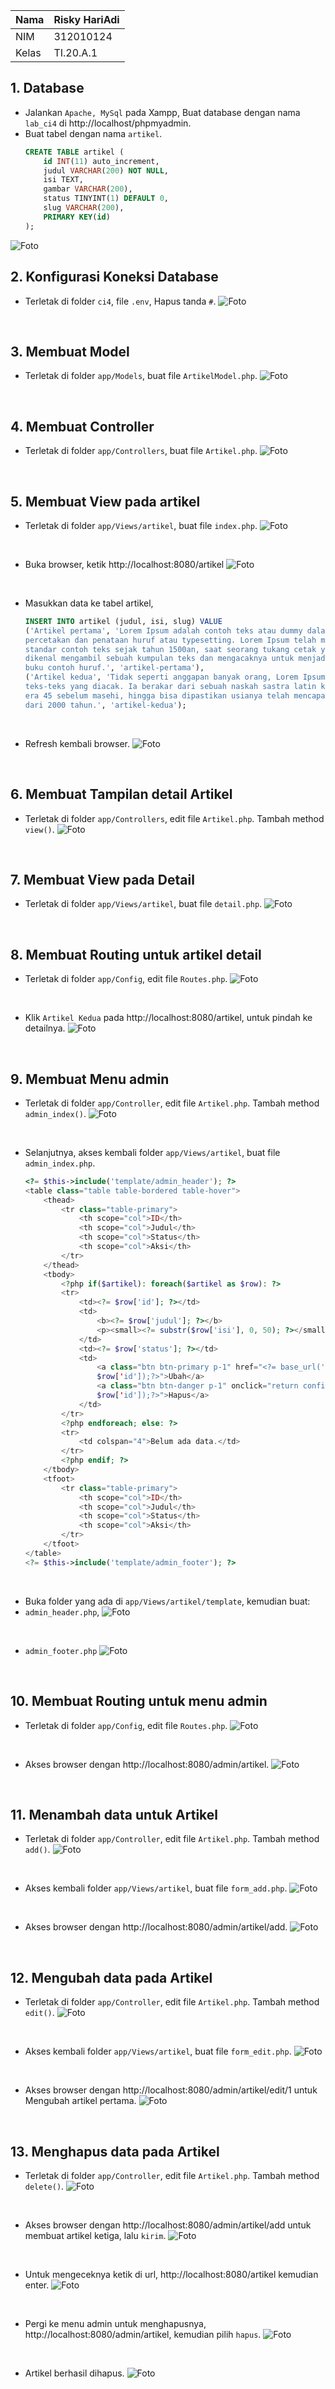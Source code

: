 | Nama      | Risky HariAdi |
| ----------- | ----------- |
| NIM     | 312010124    |
| Kelas   | TI.20.A.1        |

## 1. Database
- Jalankan ``Apache, MySql`` pada Xampp, Buat database dengan nama ``lab_ci4`` di http://localhost/phpmyadmin.
- Buat tabel dengan nama ``artikel``.
    ```sql
    CREATE TABLE artikel (
        id INT(11) auto_increment,
        judul VARCHAR(200) NOT NULL,
        isi TEXT,
        gambar VARCHAR(200),
        status TINYINT(1) DEFAULT 0,
        slug VARCHAR(200),
        PRIMARY KEY(id)
    );
    ```
![Foto](foto/labci4.png)
<br>

## 2. Konfigurasi Koneksi Database
- Terletak di folder ``ci4``, file `.env`, Hapus tanda `#`.
![Foto](foto/env.png)
<br>

## 3. Membuat Model 
- Terletak di folder `app/Models`, buat file `ArtikelModel.php`.
![Foto](foto/model.png)
<br>

## 4. Membuat Controller 
- Terletak di folder `app/Controllers`, buat file `Artikel.php`.
![Foto](Foto/8.1.png)
<br>

## 5. Membuat View pada artikel 
- Terletak di folder `app/Views/artikel`, buat file `index.php`.
![Foto](Foto/9.1.png)
<br>

- Buka browser, ketik http://localhost:8080/artikel 
![Foto](Foto/9.2.png)
<br>

- Masukkan data ke tabel artikel,
    ```sql
    INSERT INTO artikel (judul, isi, slug) VALUE
    ('Artikel pertama', 'Lorem Ipsum adalah contoh teks atau dummy dalam industri 
    percetakan dan penataan huruf atau typesetting. Lorem Ipsum telah menjadi 
    standar contoh teks sejak tahun 1500an, saat seorang tukang cetak yang tidak 
    dikenal mengambil sebuah kumpulan teks dan mengacaknya untuk menjadi sebuah 
    buku contoh huruf.', 'artikel-pertama'), 
    ('Artikel kedua', 'Tidak seperti anggapan banyak orang, Lorem Ipsum bukanlah 
    teks-teks yang diacak. Ia berakar dari sebuah naskah sastra latin klasik dari 
    era 45 sebelum masehi, hingga bisa dipastikan usianya telah mencapai lebih 
    dari 2000 tahun.', 'artikel-kedua');
    ``` 
<br>

- Refresh kembali browser.
![Foto](Foto/9.3.png)
<br>

## 6. Membuat Tampilan detail Artikel
- Terletak di folder `app/Controllers`, edit file `Artikel.php`. Tambah method ``view()``.
![Foto](Foto/10.1.png)
<br>

## 7. Membuat View pada Detail
- Terletak di folder `app/Views/artikel`, buat file `detail.php`.
![Foto](Foto/11.1.png)
<br>

## 8. Membuat Routing untuk artikel detail
- Terletak di folder `app/Config`, edit file `Routes.php`.
![Foto](Foto/12.1.png)
<br>

- Klik `Artikel Kedua` pada http://localhost:8080/artikel, untuk pindah ke detailnya.
![Foto](Foto/12.2.png)
<br>

## 9. Membuat Menu admin
- Terletak di folder `app/Controller`, edit file `Artikel.php`. Tambah method `admin_index()`.
![Foto](Foto/13.1.png)
<br>

- Selanjutnya, akses kembali folder `app/Views/artikel`, buat file `admin_index.php`.
    ```php
    <?= $this->include('template/admin_header'); ?>
    <table class="table table-bordered table-hover">
        <thead>
            <tr class="table-primary">
                <th scope="col">ID</th>
                <th scope="col">Judul</th>
                <th scope="col">Status</th>
                <th scope="col">Aksi</th>
            </tr>
        </thead>
        <tbody>
            <?php if($artikel): foreach($artikel as $row): ?>
            <tr>
                <td><?= $row['id']; ?></td>
                <td>
                    <b><?= $row['judul']; ?></b>
                    <p><small><?= substr($row['isi'], 0, 50); ?></small></p>
                </td>
                <td><?= $row['status']; ?></td>
                <td>
                    <a class="btn btn-primary p-1" href="<?= base_url('/admin/artikel/edit/' . 
                    $row['id']);?>">Ubah</a>
                    <a class="btn btn-danger p-1" onclick="return confirm('Yakin menghapus data?');" href="<?= base_url('/admin/artikel/delete/' . 
                    $row['id']);?>">Hapus</a>
                </td>
            </tr>
            <?php endforeach; else: ?>
            <tr>
                <td colspan="4">Belum ada data.</td>
            </tr>
            <?php endif; ?>
        </tbody>
        <tfoot>
            <tr class="table-primary">
                <th scope="col">ID</th>
                <th scope="col">Judul</th>
                <th scope="col">Status</th>
                <th scope="col">Aksi</th>
            </tr>
        </tfoot>
    </table>
    <?= $this->include('template/admin_footer'); ?>
    ```
<br>

- Buka folder yang ada di ``app/Views/artikel/template``, kemudian buat:
- ``admin_header.php``,
![Foto](Foto/13.2.png)
<br>

- ``admin_footer.php``
![Foto](Foto/13.3.png)
<br>

## 10. Membuat Routing untuk menu admin
- Terletak di folder `app/Config`, edit file `Routes.php`.
![Foto](Foto/12.1.png)
<br>

- Akses browser dengan http://localhost:8080/admin/artikel.
![Foto](Foto/14.1.png)
<br>

## 11. Menambah data untuk Artikel
- Terletak di folder `app/Controller`, edit file `Artikel.php`. Tambah method `add()`.
![Foto](Foto/15.1.png)
<br>

- Akses kembali folder `app/Views/artikel`, buat file `form_add.php`.
![Foto](Foto/15.2.png)
<br>

- Akses browser dengan http://localhost:8080/admin/artikel/add.
![Foto](Foto/15.3.png)
<br>

## 12. Mengubah data pada Artikel
- Terletak di folder `app/Controller`, edit file `Artikel.php`. Tambah method `edit()`.
![Foto](Foto/16.1.png)
<br>

- Akses kembali folder `app/Views/artikel`, buat file `form_edit.php`.
![Foto](Foto/16.2.png)
<br>

- Akses browser dengan http://localhost:8080/admin/artikel/edit/1 untuk Mengubah artikel pertama.
![Foto](Foto/16.2.png)
<br>

## 13. Menghapus data pada Artikel
- Terletak di folder `app/Controller`, edit file `Artikel.php`. Tambah method `delete()`.
![Foto](Foto/17.1.png)
<br>

- Akses browser dengan http://localhost:8080/admin/artikel/add untuk membuat artikel ketiga, lalu `kirim`.
![Foto](Foto/17.2.png)
<br>

- Untuk mengeceknya ketik di url, http://localhost:8080/artikel kemudian enter.
![Foto](Foto/17.3.png)
<br>

- Pergi ke menu admin untuk menghapusnya, http://localhost:8080/admin/artikel, kemudian pilih `hapus`.
![Foto](Foto/17.4.png)
<br>

- Artikel berhasil dihapus.
![Foto](Foto/17.5.png)
<br>
</div>